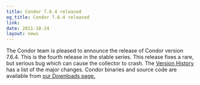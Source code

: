 ```yaml
---
title: Condor 7.6.4 released
og_title: Condor 7.6.4 released
link: 
date: 2011-10-24
layout: news
---
```


The Condor team is pleased to announce the release of Condor version 7.6.4.  This is the fourth release in the stable series.  This release fixes a rare, but serious bug which can cause the collector to crash.  The <a href="manual/latest-stable/9_Version_History.html">Version History</a>  has a list of the major changes.  Condor binaries and source code are available from <a href="downloads/">our Downloads page.</a> 
